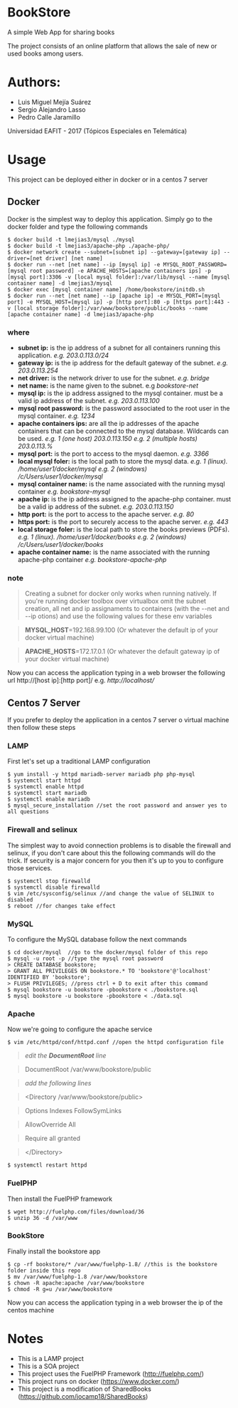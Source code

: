 # BookStore
A simple Web App for sharing books

The project consists of an online platform that allows the sale of new or used books among users.

# Authors:
 * Luis Miguel Mejía Suárez
 * Sergio Alejandro Lasso
 * Pedro Calle Jaramillo

Universidad EAFIT - 2017 (Tópicos Especiales en Telemática)

# Usage
This project can be deployed either in docker or in a centos 7 server

## Docker
Docker is the simplest way to deploy this application.
Simply go to the docker folder and type the following commands

	$ docker build -t lmejias3/mysql ./mysql
	$ docker build -t lmejias3/apache-php ./apache-php/
	$ docker network create --subnet=[subnet ip] --gateway=[gateway ip] --driver=[net driver] [net name]
	$ docker run --net [net name] --ip [mysql ip] -e MYSQL_ROOT_PASSWORD=[mysql root password] -e APACHE_HOSTS=[apache containers ips] -p [mysql port]:3306 -v [local mysql folder]:/var/lib/mysql --name [mysql container name] -d lmejias3/mysql
	$ docker exec [mysql container name] /home/bookstore/initdb.sh
	$ docker run --net [net name] --ip [apache ip] -e MYSQL_PORT=[mysql port] -e MYSQL_HOST=[mysql ip] -p [http port]:80 -p [https port]:443 -v [local storage folder]:/var/www/bookstore/public/books --name [apache container name] -d lmejias3/apache-php

### where
* __subnet ip:__ is the ip address of a subnet for all containers running this application. _e.g. 203.0.113.0/24_
* __gateway ip:__ is the ip address for the default gateway of the subnet. _e.g. 203.0.113.254_
* __net driver:__ is the network driver to use for the subnet. _e.g. bridge_
* __net name:__ is the name given to the subnet. e.g _bookstore-net_
* __mysql ip:__ is the ip address assigned to the mysql container. must be a valid ip address of the subnet. _e.g. 203.0.113.100_
* __mysql root password:__ is the password associated to the root user in the mysql container. _e.g. 1234_
* __apache containers ips:__ are all the ip addresses of the apache containers that can be connected to the mysql database. Wildcards can be used. _e.g. 1 (one host) 203.0.113.150 e.g. 2 (multiple hosts) 203.0.113.%_
* __mysql port:__ is the port to access to the mysql daemon. _e.g. 3366_
* __local mysql foler:__ is the local path to store the mysql data. _e.g. 1 (linux). /home/user1/docker/mysql e.g. 2 (windows) /c/Users/user1/docker/mysql_
* __mysql container name:__ is the name associated with the running mysql container _e.g. bookstore-mysql_
* __apache ip:__ is the ip address assigned to the apache-php container. must be a valid ip address of the subnet. _e.g. 203.0.113.150_
* __http port:__ is the port to access to the apache server. _e.g. 80_
* __https port:__ is the port to securely access to the apache server. _e.g. 443_
* __local storage foler:__ is the local path to store the books previews (PDFs). _e.g. 1 (linux). /home/user1/docker/books e.g. 2 (windows) /c/Users/user1/docker/books_
* __apache container name:__ is the name associated with the running apache-php container _e.g. bookstore-apache-php_

### note
> Creating a subnet for docker only works when running natively. If you're running docker toolbox over virtualbox omit the subnet creation, all net and ip assignaments to containers (with the --net and --ip otions) and use the following values for these env variables

> __MYSQL_HOST__=192.168.99.100 (Or whatever the default ip of your docker virtual machine)

> __APACHE_HOSTS__=172.17.0.1 (Or whatever the default gateway ip of your docker virtual machine)

Now you can access the application typing in a web browser the following url http://[host ip]:[http port]/ e.g. _http://localhost/_

## Centos 7 Server
If you prefer to deploy the application in a centos 7 server o virtual machine then follow these steps

### LAMP
First let's set up a traditional LAMP configuration

	$ yum install -y httpd mariadb-server mariadb php php-mysql
	$ systemctl start httpd
	$ systemctl enable httpd
	$ systemctl start mariadb
	$ systemctl enable mariadb
	$ mysql_secure_installation //set the root password and answer yes to all questions
	
### Firewall and selinux
The simplest way to avoid connection problems is to disable the firewall and selinux, if you don't care about this the following commands will do the trick. If security is a major concern for you then it's up to you to configure those services.

	$ systemctl stop firewalld
	$ systemctl disable firewalld
	$ vim /etc/sysconfig/selinux //and change the value of SELINUX to disabled
	$ reboot //for changes take effect

### MySQL
To configure the MySQL database follow the next commands

    $ cd docker/mysql  //go to the docker/mysql folder of this repo
	$ mysql -u root -p //type the mysql root password
	> CREATE DATABASE bookstore;
	> GRANT ALL PRIVILEGES ON bookstore.* TO 'bookstore'@'localhost' IDENTIFIED BY 'bookstore';
	> FLUSH PRIVILEGES; //press ctrl + D to exit after this command
	$ mysql bookstore -u bookstore -pbookstore < ./bookstore.sql
	$ mysql bookstore -u bookstore -pbookstore < ./data.sql
	
### Apache
Now we're going to configure the apache service

	$ vim /etc/httpd/conf/httpd.conf //open the httpd configuration file
	
> _edit the **DocumentRoot** line_

> DocumentRoot /var/www/bookstore/public

> _add the following lines_

> \<Directory /var/www/bookstore/public\>

> 	Options Indexes FollowSymLinks

> 	AllowOverride All

> 	Require all granted

> \</Directory\>
	
	$ systemctl restart httpd
	
### FuelPHP
Then install the FuelPHP framework

	$ wget http://fuelphp.com/files/download/36
	$ unzip 36 -d /var/www

### BookStore
Finally install the bookstore app

	$ cp -rf bookstore/* /var/www/fuelphp-1.8/ //this is the bookstore folder inside this repo
	$ mv /var/www/fuelphp-1.8 /var/www/bookstore
	$ chown -R apache:apache /var/www/bookstore
	$ chmod -R g=u /var/www/bookstore

Now you can access the application typing in a web browser the ip of the centos machine

# Notes
* This is a LAMP project
* This is a SOA project
* This project uses the FuelPHP Framework (http://fuelphp.com/)
* This project runs on docker (https://www.docker.com/)
* This project is a modification of SharedBooks (https://github.com/jocamp18/SharedBooks)